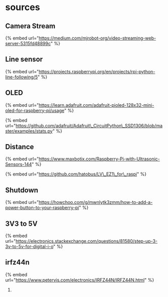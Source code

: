 # sources

## Camera Stream

{% embed url="https://medium.com/mjrobot-org/video-streaming-web-server-5315fd48899c" %}

## Line sensor

{% embed url="https://projects.raspberrypi.org/en/projects/rpi-python-line-following/5" %}

## OLED

{% embed url="https://learn.adafruit.com/adafruit-pioled-128x32-mini-oled-for-raspberry-pi/usage" %}

{% embed url="https://github.com/adafruit/Adafruit\_CircuitPython\_SSD1306/blob/master/examples/stats.py" %}



## Distance

{% embed url="https://www.maxbotix.com/Raspberry-Pi-with-Ultrasonic-Sensors-144" %}

{% embed url="https://github.com/hatobus/LV\_EZ1\_for\_raspi" %}



## Shutdown

{% embed url="https://howchoo.com/g/mwnlytk3zmm/how-to-add-a-power-button-to-your-raspberry-pi" %}

## 3V3 to 5V

{% embed url="https://electronics.stackexchange.com/questions/81580/step-up-3-3v-to-5v-for-digital-i-o" %}

## irfz44n

{% embed url="https://www.petervis.com/electronics/IRFZ44N/IRFZ44N.html" %}



1. 
